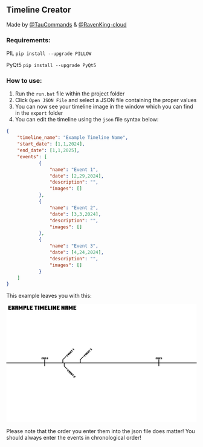 ## Timeline Creator
Made by [@TauCommands](https://github.com/TenCommands) & [@RavenKing-cloud](https://github.com/RavenKing-cloud)
### Requirements:
PIL
```pip install --upgrade PILLOW```

PyQt5
```pip install --upgrade PyQt5```
### How to use:
1. Run the `run.bat` file within the project folder
2. Click `Open JSON File` and select a JSON file containing the proper values
3. You can now see your timeline image in the window which you can find in the `export` folder
4. You can edit the timeline using the `json` file syntax below:
```json
{
    "timeline_name": "Example Timeline Name",
    "start_date": [1,1,2024],
    "end_date": [1,1,2025],
    "events": [
            {
                "name": "Event 1",
                "date": [2,29,2024],
                "description": "",
                "images": []
            },
            {
                "name": "Event 2",
                "date": [3,3,2024],
                "description": "",
                "images": []
            },
            {
                "name": "Event 3",
                "date": [4,24,2024],
                "description": "",
                "images": []
            }
    ]
}
```
This example leaves you with this:

![Example Image](export/example.png)

Please note that the order you enter them into the json file does matter! You should always enter the events in chronological order!

